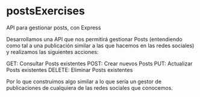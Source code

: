 # postsExercises
API para gestionar posts, con Express

Desarrollamos una API que nos permitirá gestionar Posts (entendiendo como tal a una publicación similar a las que hacemos en las redes sociales) y realizamos las siguientes acciones:

GET: Consultar Posts existentes
POST: Crear nuevos Posts
PUT: Actualizar Posts existentes
DELETE: Eliminar Posts existentes

Por lo que construímos algo similar a lo que sería un gestor de publicaciones de cualquiera de las redes sociales que conocemos.
